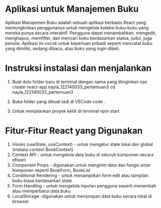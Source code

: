 # Aplikasi untuk Manajemen Buku

Aplikasi Manajemen Buku adalah sebuah aplikasi berbasis React yang memungkinkan penggunanya untuk mengelola koleksi buku-buku yang  mereka punya secara interaktif. Pengguna dapat menambahkan, mengedit, menghapus, memfilter, dan mencari buku berdasarkan status, judul, juga penulis. Aplikasi ini cocok untuk keperluan pribadi seperti mencatat buku yang dimiliki, sedang dibaca, atau buku yang ingin dibeli.

# Instruksi instalasi dan menjalankan

1. Buat dulu folder baru di terminal dengan nama yang diinginkan
npx create-react-app nayla_122140033_pertemuan3
cd nayla_122140033_pertemuan3

2. Buka folder yang dibuat tadi di VSCode
code .

3. Untuk menjalankan proyek ketik di terminal
npm start


# Fitur-Fitur React yang Digunakan

1. Hooks (useState, useContext)	- untuk mengatur state lokal dan global (melalui context BookContext)
2. Context API - untuk mengelola data buku di seluruh komponen secara efisien
3. Component Props - digunakan untuk mengirim data dan fungsi antar komponen seperti BookForm, BookList
4. Conditional Rendering - untuk menampilkan form edit atau tampilan buku biasa berdasarkan state
5. Form Handling - untuk mengelola inputan pengguna seperti menambah atau memperbarui data buku
6. LocalStorage -digunakan untuk menyimpan data buku secara lokal di browser